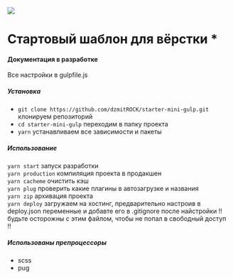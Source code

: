 ![](https://github.com/dzmitROCK/start/blob/master/app/favicon/android-chrome-512x512.png?raw=true)
# Стартовый шаблон для вёрстки *
#### Документация в разработке
Все настройки в gulpfile.js  
##### Установка
* `git clone https://github.com/dzmitROCK/starter-mini-gulp.git` клонируем репозиторий
* `cd starter-mini-gulp` переходим в папку проекта
* `yarn` устанавливаем все зависимости и пакеты 
##### Использование
`yarn start` запуск разработки  
`yarn production` компиляция проекта в продакшен   
`yarn cacheme` очистить кэш  
`yarn plug` проверить какие плагины в автозагрузке и названия  
`yarn zip` архивация проекта  
`yarn deploy` загружаем на хостинг, предварительно настроив в deploy.json переменные и добавте его в .gitignore после найстройки !! будьте осторожны с этим файлом, чтобы не попал в свободный доступ !!
##### Использованы препроцессоры
* scss
* pug